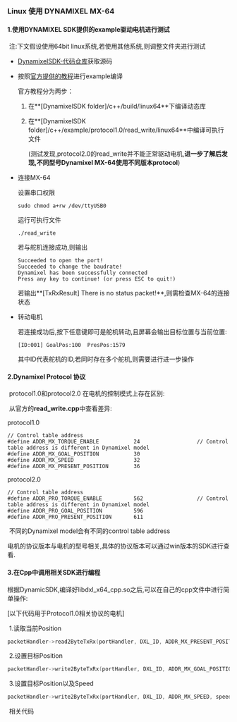 ### Linux 使用 DYNAMIXEL MX-64

#### 1.使用DYNAMIXEL SDK提供的example驱动电机进行测试

​	注:下文假设使用64bit linux系统,若使用其他系统,则调整文件夹进行测试

- [DynamixelSDK-代码仓库](https://github.com/ROBOTIS-GIT/DynamixelSDK)获取源码

- 按照[官方提供的教程](https://emanual.robotis.com/docs/en/software/dynamixel/dynamixel_sdk/library_setup/cpp_linux/#cpp-linux)进行example编译

  官方教程分为两步：

  1. 在**[DynamixelSDK folder]/c++/build/linux64**下编译动态库
  
  2. 在**[DynamixelSDK folder]/c++/example/protocol1.0/read_write/linux64**中编译可执行文件
  
     ​	(测试发现,protocol2.0的read_write并不能正常驱动电机,**进一步了解后发现,不同型号Dynamixel MX-64使用不同版本protocol**)
  
- 连接MX-64

  设置串口权限

  ```shell
  sudo chmod a+rw /dev/ttyUSB0
  ```

  运行可执行文件

  ```shell
  ./read_write
  ```

  若与舵机连接成功,则输出

  ```
  Succeeded to open the port!
  Succeeded to change the baudrate!
  Dynamixel has been successfully connected 
  Press any key to continue! (or press ESC to quit!)
  ```

  若输出**[TxRxResult] There is no status packet!**,则需检查MX-64的连接状态

- 转动电机

  若连接成功后,按下任意键即可是舵机转动,且屏幕会输出目标位置与当前位置:

  ```shell
  [ID:001] GoalPos:100  PresPos:1579
  ```

  其中ID代表舵机的ID,若同时存在多个舵机,则需要进行进一步操作



#### 2.Dynamixel Protocol 协议

​	protocol1.0和protocol2.0 在电机的控制模式上存在区别:

​	从官方的**read_write.cpp**中查看差异:

protocol1.0

```
// Control table address
#define ADDR_MX_TORQUE_ENABLE           24                  // Control table address is different in Dynamixel model
#define ADDR_MX_GOAL_POSITION           30
#define ADDR_MX_SPEED                   32
#define ADDR_MX_PRESENT_POSITION        36
```

protocol2.0

```
// Control table address
#define ADDR_PRO_TORQUE_ENABLE          562                 // Control table address is different in Dynamixel model
#define ADDR_PRO_GOAL_POSITION          596
#define ADDR_PRO_PRESENT_POSITION       611
```

​	不同的Dynamixel model会有不同的control table address

​	电机的协议版本与电机的型号相关,具体的协议版本可以通过win版本的SDK进行查看.



#### 3.在Cpp中调用相关SDK进行编程

​	根据DynamicSDK,编译好libdxl_x64_cpp.so之后,可以在自己的cpp文件中进行简单操作:

[以下代码用于Protocol1.0相关协议的电机]

​	1.读取当前Position

```C++
packetHandler->read2ByteTxRx(portHandler, DXL_ID, ADDR_MX_PRESENT_POSITION, &dxl_present_position, &dxl_error);
```

​	2.设置目标Position

```c++
packetHandler->write2ByteTxRx(portHandler, DXL_ID, ADDR_MX_GOAL_POSITION, dxl_goal_position, &dxl_error);
```

​	3.设置目标Position以及Speed

```c++
packetHandler->write2ByteTxRx(portHandler, DXL_ID, ADDR_MX_SPEED, speed, &dxl_error);
```

​	相关代码

